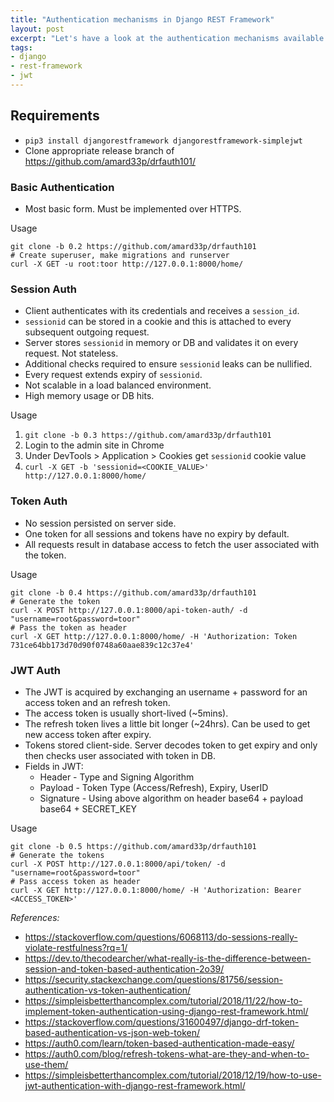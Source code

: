 ```yaml
---
title: "Authentication mechanisms in Django REST Framework"
layout: post
excerpt: "Let's have a look at the authentication mechanisms available in Django REST Framework "
tags:
- django
- rest-framework
- jwt
---
```


## Requirements

* `pip3 install djangorestframework djangorestframework-simplejwt`
* Clone appropriate release branch of <https://github.com/amard33p/drfauth101/>


### Basic Authentication
* Most basic form. Must be implemented over HTTPS.

Usage  
```
git clone -b 0.2 https://github.com/amard33p/drfauth101
# Create superuser, make migrations and runserver
curl -X GET -u root:toor http://127.0.0.1:8000/home/
```


### Session Auth
* Client authenticates with its credentials and receives a `session_id`.
* `sessionid` can be stored in a cookie and this is attached to every subsequent outgoing request.
* Server stores `sessionid` in memory or DB and validates it on every request. Not stateless.
* Additional checks required to ensure `sessionid` leaks can be nullified.
* Every request extends expiry of `sessionid`.
* Not scalable in a load balanced environment.
* High memory usage or DB hits.

Usage  
1. `git clone -b 0.3 https://github.com/amard33p/drfauth101`
2. Login to the admin site in Chrome
3. Under DevTools > Application > Cookies get `sessionid` cookie value
4. `curl -X GET -b 'sessionid=<COOKIE_VALUE>' http://127.0.0.1:8000/home/`


### Token Auth
* No session persisted on server side.
* One token for all sessions and tokens have no expiry by default.
* All requests result in database access to fetch the user associated with the token.

Usage  
```
git clone -b 0.4 https://github.com/amard33p/drfauth101
# Generate the token
curl -X POST http://127.0.0.1:8000/api-token-auth/ -d "username=root&password=toor"
# Pass the token as header
curl -X GET http://127.0.0.1:8000/home/ -H 'Authorization: Token 731ce64bb173d70d90f0748a60aae839c12c37e4'
```


### JWT Auth
* The JWT is acquired by exchanging an username + password for an access token and an refresh token.
* The access token is usually short-lived (~5mins).
* The refresh token lives a little bit longer (~24hrs). Can be used to get new access token after expiry.
* Tokens stored client-side. Server decodes token to get expiry and only then checks user associated with token in DB.
* Fields in JWT:
  - Header - Type and Signing Algorithm
  - Payload - Token Type (Access/Refresh), Expiry, UserID
  - Signature - Using above algorithm on header base64 + payload base64 + SECRET_KEY

Usage  
```
git clone -b 0.5 https://github.com/amard33p/drfauth101
# Generate the tokens
curl -X POST http://127.0.0.1:8000/api/token/ -d "username=root&password=toor"
# Pass access token as header
curl -X GET http://127.0.0.1:8000/home/ -H 'Authorization: Bearer <ACCESS_TOKEN>'
```


_References:_  
- <https://stackoverflow.com/questions/6068113/do-sessions-really-violate-restfulness?rq=1/>  
- <https://dev.to/thecodearcher/what-really-is-the-difference-between-session-and-token-based-authentication-2o39/>  
- <https://security.stackexchange.com/questions/81756/session-authentication-vs-token-authentication/>  
- <https://simpleisbetterthancomplex.com/tutorial/2018/11/22/how-to-implement-token-authentication-using-django-rest-framework.html/>  
- <https://stackoverflow.com/questions/31600497/django-drf-token-based-authentication-vs-json-web-token/>  
- <https://auth0.com/learn/token-based-authentication-made-easy/>  
- <https://auth0.com/blog/refresh-tokens-what-are-they-and-when-to-use-them/>  
- <https://simpleisbetterthancomplex.com/tutorial/2018/12/19/how-to-use-jwt-authentication-with-django-rest-framework.html/>  

